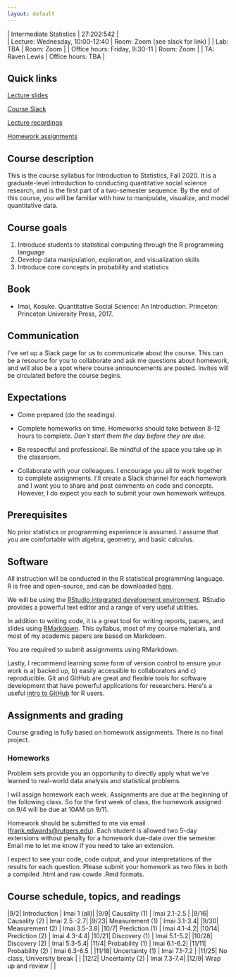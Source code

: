 ```yaml
---
layout: default
---
```


| Intermediate Statistics   | 27:202:542 |  
| Lecture: Wednesday, 10:00-12:40   | Room: Zoom (see slack for link) |
| Lab: TBA | Room: Zoom | 
| Office hours: Friday, 9:30-11 | Room: Zoom |
| TA: Raven Lewis | Office hours: TBA | 

## Quick links

[Lecture slides](https://github.com/f-edwards/intro_stats/tree/master/slides)

[Course Slack](https://introstatsfall2020.slack.com)

[Lecture recordings](https://www.youtube.com/user/frankalready)

[Homework assignments](https://github.com/f-edwards/intro_stats/tree/master/hw)

## Course description

This is the course syllabus for Introduction to Statistics, Fall 2020. It is a graduate-level introduction to conducting quantitative social science research, and is the first part of a two-semester sequence. By the end of this course, you will be familiar with how to manipulate, visualize, and model quantitative data.

## Course goals

1. Introduce students to statistical computing through the R programming language
2. Develop data manipulation, exploration, and visualization skills
3. Introduce core concepts in probability and statistics

## Book

- Imai, Kosuke. Quantitative Social Science: An Introduction. Princeton: Princeton University Press, 2017.

## Communication

I've set up a Slack page for us to communicate about the course. This can be a resource for you to collaborate and ask me questions about homework, and will also be a spot where course announcements are posted. Invites will be circulated before the course begins.

## Expectations

- Come prepared (do the readings). 

- Complete homeworks on time. Homeworks should take between 8-12 hours to complete. *Don't start them the day before they are due.*

- Be respectful and professional. Be mindful of the space you take up in the classroom.

- Collaborate with your colleagues. I encourage you all to work together to complete assignments. I'll create a Slack channel for each homework and I want you to share and post comments on code and concepts. However, I do expect you each to submit your own homework writeups. 

## Prerequisites

No prior statistics or programming experience is assumed. I assume that you are comfortable with algebra, geometry, and basic calculus.

## Software

All instruction will be conducted in the R statistical programming language. R is free and open-source, and can be downloaded [here](https://cran.r-project.org/).

We will be using the [RStudio integrated development environment](https://www.rstudio.com/products/rstudio/download/). RStudio provides a powerful text editor and a range of very useful utilities. 

In addition to writing code, it is a great tool for writing reports, papers, and slides using [RMarkdown](https://rmarkdown.rstudio.com/lesson-1.html). This syllabus, most of my course materials, and most of my academic papers are based on Markdown. 

You are required to submit assignments using RMarkdown. 

Lastly, I recommend learning some form of version control to ensure your work is a) backed up, b) easily accessible to collaborators and c) reproducible. Git and GitHub are great and flexible tools for software development that have powerful applications for researchers. Here's a useful [intro to GitHub](https://happygitwithr.com/) for R users.

## Assignments and grading

Course grading is fully based on homework assignments. There is no final project.

### Homeworks

Problem sets provide you an opportunity to directly apply what we've learned to real-world data analysis and statistical problems. 

I will assign homework each week. Assignments are due at the beginning of the following class. So for the first week of class, the homework assigned on 9/4 will be due at 10AM on 9/11. 

Homework should be submitted to me via email (frank.edwards@rutgers.edu). Each student is allowed two 5-day extensions without penalty for a homework due-date over the semester. Email me to let me know if you need to take an extension.

I expect to see your code, code output, and your interpretations of the results for each question. Please submit your homework as two files in both a compiled .html and raw cowde .Rmd formats.

## Course schedule, topics, and readings

|9/2| Introduction | Imai 1 (all)|
|9/9| Causality (1) | Imai 2.1-2.5 |
|9/16| Causality (2) | Imai 2.5 -2.7| 
|9/23| Measurement (1) | Imai 3.1-3.4|
|9/30| Measurement (2) | Imai 3.5-3.8|
|10/7| Prediction (1) | Imai 4.1-4.2|
|10/14| Prediction (2) | Imai 4.3-4.4| 
|10/21| Discovery (1) | Imai 5.1-5.2|
|10/28| Discovery (2) | Imai 5.3-5.4|
|11/4| Probability (1) | Imai 6.1-6.2|
|11/11| Probability (2) | Imai 6.3-6.5 |
|11/18| Uncertainty (1) | Imai 7.1-7.2 | 
|11/25| No class, University break |  |
|12/2| Uncertainty (2) | Imai 7.3-7.4|
|12/9| Wrap up and review | |

